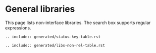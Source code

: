 # General libraries

This page lists non-interface libraries. The search box supports regular expressions.

```{eval-rst}
.. include:: generated/status-key-table.rst
```

```{eval-rst}
.. include:: generated/libs-non-rel-table.rst
```
